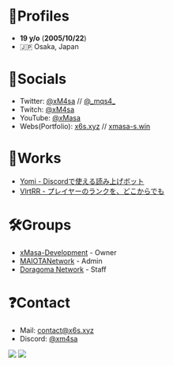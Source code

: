 # 📓Profiles
- **19 y/o** (**2005/10/22**)
- 🇯🇵 Osaka, Japan

# 💬Socials
- Twitter: [@xM4sa](https://twitter.com/xM4sa) // [@\_mqs4\_](https://twitter.com/_mqs4_)
- Twitch: [@xM4sa](https://twitch.tv/xM4sa)
- YouTube: [@xMasa](https://youtube.com/@xMasa)
- Webs(Portfolio): [x6s.xyz](https://x6s.xyz) // [xmasa-s.win](https://xmasa-s.win)

# 🔧Works
- [Yomi - Discordで使える読み上げボット](https://github.com/xMasa-1022/xMasa-1022/blob/main/bots/Yomi.md)
- [VlrtRR - プレイヤーのランクを、どこからでも](https://github.com/xMasa-1022/xMasa-1022/blob/main/bots/VlrtRR.md)

# 🛠️Groups
- [xMasa-Development](https://github.com/xMasa-Development) - Owner
- [MAIOTANetwork](https://discord.gg/bzNDwAT8YK) - Admin
- [Doragoma Network](https://discord.gg/BFxFJwV) - Staff

# ❓Contact
- Mail: [contact@x6s.xyz](mailto:contact@x6s.xyz)
- Discord: [@xm4sa](https://discord.com/users/368342356660846592)

![](http://github-profile-summary-cards.vercel.app/api/cards/profile-details?username=xMasa-1022&theme=moonlight)
![](http://github-profile-summary-cards.vercel.app/api/cards/stats?username=xMasa-1022&theme=moonlight)
